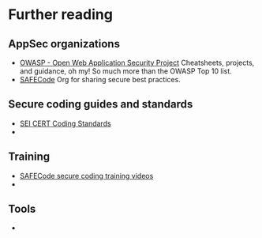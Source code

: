 # Further reading

## AppSec organizations
* [OWASP - Open Web Application Security Project](https://owasp.org) Cheatsheets, projects, and guidance, oh my! So much more than the OWASP Top 10 list.
* [SAFECode](https://safecode.org) Org for sharing secure best practices.

## Secure coding guides and standards
* [SEI CERT Coding Standards](https://wiki.sei.cmu.edu/confluence/display/seccode/SEI+CERT+Coding+Standards)
* 


## Training
* [SAFECode secure coding training videos](https://safecode.org/training)
* 

## Tools
* 

